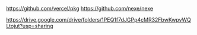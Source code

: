 https://github.com/vercel/pkg
https://github.com/nexe/nexe

https://drive.google.com/drive/folders/1PEQ1f7dJGPp4cMR32FbwKwpvWQLtojut?usp=sharing